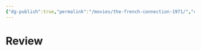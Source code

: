```yaml
---
{"dg-publish":true,"permalink":"/movies/the-french-connection-1971/","created":"2023-12-04T11:10:27.754-06:00","updated":"2023-12-04T11:10:36.239-06:00"}
---
```



# Review
